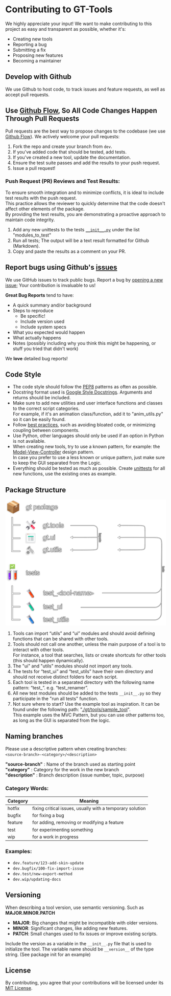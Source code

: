 # Contributing to GT-Tools

We highly appreciate your input! We want to make contributing to this project as easy and transparent as possible, whether it's:

- Creating new tools
- Reporting a bug
- Submitting a fix
- Proposing new features
- Becoming a maintainer

## Develop with Github

We use Github to host code, to track issues and feature requests, as well as accept pull requests.

## Use [Github Flow](https://docs.github.com/en/get-started/quickstart/github-flow), So All Code Changes Happen Through Pull Requests

Pull requests are the best way to propose changes to the codebase (we use [Github Flow](https://docs.github.com/en/get-started/quickstart/github-flow)). We actively welcome your pull requests:

1. Fork the repo and create your branch from `dev`.
2. If you've added code that should be tested, add tests.
3. If you've created a new tool, update the documentation.
4. Ensure the test suite passes and add the results to your push request.
5. Issue a pull request!

### Push Request (PR) Reviews and Test Results:
To ensure smooth integration and to minimize conflicts, it is ideal to include test results with the push request. 
<br>This practice allows the reviewer to quickly determine that the code doesn't affect other elements of the package. 
<br>By providing the test results, you are demonstrating a proactive approach to maintain code integrity.

1. Add any new unittests to the tests [`__init__.py`](./tests/__init__.py) under the list "modules_to_test"
2. Run all tests; The output will be a text result formatted for Github (Markdown). 
3. Copy and paste the results as a comment on your PR.

## Report bugs using Github's [issues](https://github.com/TrevisanGMW/gt-tools/issues)

We use GitHub issues to track public bugs. Report a bug by [opening a new issue](https://github.com/TrevisanGMW/gt-tools/issues/new/choose); Your contribution is invaluable to us!

**Great Bug Reports** tend to have:

- A quick summary and/or background
- Steps to reproduce
  - Be specific!
  - Include version used
  - Include system specs
- What you expected would happen
- What actually happens
- Notes (possibly including why you think this might be happening, or stuff you tried that didn't work)

We **love** detailed bug reports!

## Code Style

- The code style should follow the [PEP8](https://peps.python.org/pep-0008/) patterns as often as possible.
- Docstring format used is [Google Style Docstrings](https://github.com/google/styleguide/blob/gh-pages/pyguide.md#38-comments-and-docstrings). Arguments and returns should be included.
- Make sure to add new utilities and user interface functions and classes to the correct script categories. <br>For example, if it's an animation class/function, add it to "anim_utils.py" so it can be easily found.
- Follow [best practices](https://refactoring.guru/refactoring/smells), such as avoiding bloated code, or minimizing coupling between components.
- Use Python, other languages should only be used if an option in Python is not available.
- When creating new tools, try to use a known pattern, for example: the [Model-View-Controller](https://en.wikipedia.org/wiki/Model%E2%80%93view%E2%80%93controller) design pattern.
<br>In case you prefer to use a less known or unique pattern, just make sure to keep the GUI separated from the Logic.
- Everything should be tested as much as possible. Create [unittests](https://docs.python.org/3/library/unittest.html) for all new functions, use the existing ones as example.

## Package Structure

![Package Structure](docs//media/package_structure.svg)

1. Tools can import “utils” and “ui” modules and should avoid defining functions that can be shared with other tools.
2. Tools should not call one another, unless the main purpose of a tool is to interact with other tools. <br>For instance, a tool that searches, lists or create shortcuts for other tools (this should happen dynamically).
3. The "ui" and "utils" modules should not import any tools.
4. The tests for “test_ui” and “test_utils” have their own directory and should not receive distinct folders for each script.
5. Each tool is tested in a separated directory with the following name pattern: “test\_<tool-name>”. e.g. “test_renamer”.
6. All new test modules should be added to the tests `__init__.py` so they participate in the "run all tests" function.
7. Not sure where to start? Use the example tool as inspiration. It can be found under the following path: "[./gt/tools/sample_tool](./gt/tools/sample_tool)".
<br>This example uses the MVC Pattern, but you can use other patterns too, as long as the GUI is separated from the logic.

## Naming branches
Please use a descriptive pattern when creating branches:
<br>`<source-branch>-<category>/<description>`<br>

**"source-branch"** : Name of the branch used as starting point
<br>**"category"** : Category for the work in the new branch
<br>**"description"** : Branch description (issue number, topic, purpose)

### Category Words:

| Category | Meaning                                                   |
|----------|-----------------------------------------------------------|
| hotfix   | fixing critical issues, usually with a temporary solution |
| bugfix   | for fixing a bug                                          |
| feature  | for adding, removing or modifying a feature               |
| test     | for experimenting something                               |
| wip      | for a work in progress                                    |

### Examples:

- `dev.feature/123-add-skin-update`
- `dev.bugfix/100-fix-import-issue`
- `dev.test/new-export-method`
- `dev.wip/updating-docs`


## Versioning

When describing a tool version, use semantic versioning. Such as **MAJOR.MINOR.PATCH**

- **MAJOR**: Big changes that might be incompatible with older versions.
- **MINOR**: Significant changes, like adding new features.
- **PATCH**: Small changes used to fix issues or improve existing scripts.

Include the version as a variable in the `__init__.py` file that is used to initialize the tool.
The variable name should be `__version__` of the type string. (See package init for an example)

## License

By contributing, you agree that your contributions will be licensed under its [MIT License](http://choosealicense.com/licenses/mit/).
